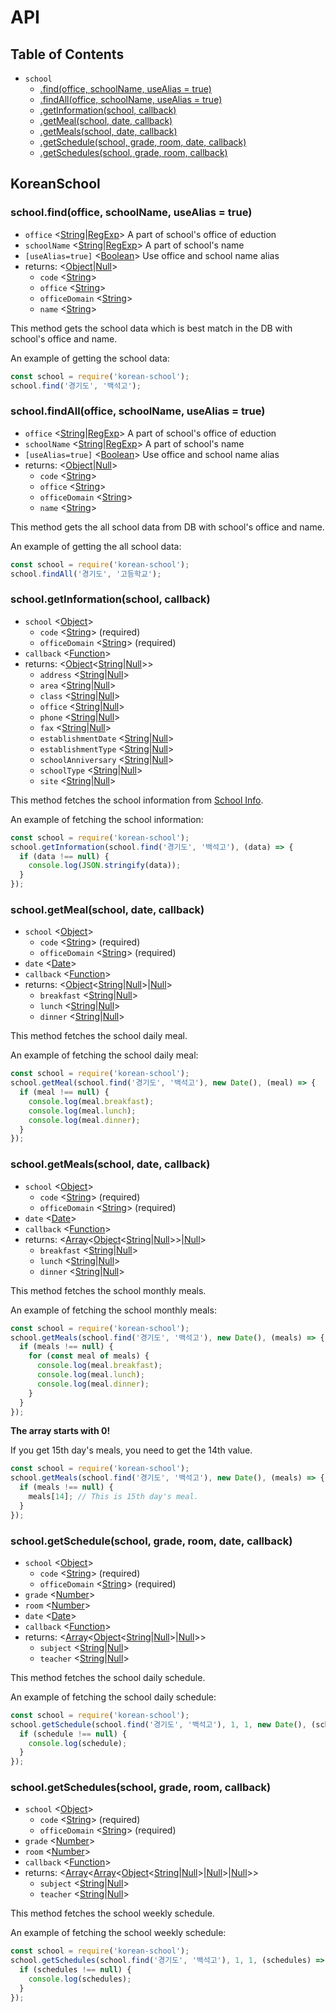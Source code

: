 # API

## Table of Contents

- `school`
  - [.find(office, schoolName, useAlias = true)](#schoolfindoffice-schoolname-usealias--true)
  - [.findAll(office, schoolName, useAlias = true)](#schoolfindalloffice-schoolname-usealias--true)
  - [.getInformation(school, callback)](#schoolgetinformationschool-callback)
  - [.getMeal(school, date, callback)](#schoolgetmealschool-date-callback)
  - [.getMeals(school, date, callback)](#schoolgetmealsschool-date-callback)
  - [.getSchedule(school, grade, room, date, callback)](#schoolgetscheduleschool-grade-room-date-callback)
  - [.getSchedules(school, grade, room, callback)](#schoolgetschedulesschool-grade-room-callback)

## KoreanSchool

### school.find(office, schoolName, useAlias = true)

- `office` <[String]|[RegExp]> A part of school's office of eduction
- `schoolName` <[String]|[RegExp]> A part of school's name
- `[useAlias=true]` <[Boolean]> Use office and school name alias
- returns: <[Object]|[Null]>
  - `code` <[String]>
  - `office` <[String]>
  - `officeDomain` <[String]>
  - `name` <[String]>

This method gets the school data which is best match in the DB with school's office and name.

An example of getting the school data:

```javascript
const school = require('korean-school');
school.find('경기도', '백석고');
```

### school.findAll(office, schoolName, useAlias = true)

- `office` <[String]|[RegExp]> A part of school's office of eduction
- `schoolName` <[String]|[RegExp]> A part of school's name
- `[useAlias=true]` <[Boolean]> Use office and school name alias
- returns: <[Object]|[Null]>
  - `code` <[String]>
  - `office` <[String]>
  - `officeDomain` <[String]>
  - `name` <[String]>

This method gets the all school data from DB with school's office and name.

An example of getting the all school data:

```javascript
const school = require('korean-school');
school.findAll('경기도', '고등학교');
```

### school.getInformation(school, callback)

- `school` <[Object]>
  - `code` <[String]> (required)
  - `officeDomain` <[String]> (required)
- `callback` <[Function]>
- returns: <[Object]<[String]|[Null]>>
  - `address` <[String]|[Null]>
  - `area` <[String]|[Null]>
  - `class` <[String]|[Null]>
  - `office` <[String]|[Null]>
  - `phone` <[String]|[Null]>
  - `fax` <[String]|[Null]>
  - `establishmentDate` <[String]|[Null]>
  - `establishmentType` <[String]|[Null]>
  - `schoolAnniversary` <[String]|[Null]>
  - `schoolType` <[String]|[Null]>
  - `site` <[String]|[Null]>

This method fetches the school information from [School Info](http://www.schoolinfo.go.kr/).

An example of fetching the school information:

```javascript
const school = require('korean-school');
school.getInformation(school.find('경기도', '백석고'), (data) => {
  if (data !== null) {
    console.log(JSON.stringify(data));
  }
});
```

### school.getMeal(school, date, callback)

- `school` <[Object]>
  - `code` <[String]> (required)
  - `officeDomain` <[String]> (required)
- `date` <[Date]>
- `callback` <[Function]>
- returns: <[Object]<[String]|[Null]>|[Null]>
  - `breakfast` <[String]|[Null]>
  - `lunch` <[String]|[Null]>
  - `dinner` <[String]|[Null]>

This method fetches the school daily meal.

An example of fetching the school daily meal:

```javascript
const school = require('korean-school');
school.getMeal(school.find('경기도', '백석고'), new Date(), (meal) => {
  if (meal !== null) {
    console.log(meal.breakfast);
    console.log(meal.lunch);
    console.log(meal.dinner);
  }
});
```

### school.getMeals(school, date, callback)

- `school` <[Object]>
  - `code` <[String]> (required)
  - `officeDomain` <[String]> (required)
- `date` <[Date]>
- `callback` <[Function]>
- returns: <[Array]<[Object]<[String]|[Null]>>|[Null]>
  - `breakfast` <[String]|[Null]>
  - `lunch` <[String]|[Null]>
  - `dinner` <[String]|[Null]>

This method fetches the school monthly meals.

An example of fetching the school monthly meals:

```javascript
const school = require('korean-school');
school.getMeals(school.find('경기도', '백석고'), new Date(), (meals) => {
  if (meals !== null) {
    for (const meal of meals) {
      console.log(meal.breakfast);
      console.log(meal.lunch);
      console.log(meal.dinner);
    }
  }
});
```

**The array starts with 0!**

If you get 15th day's meals, you need to get the 14th value.

```javascript
const school = require('korean-school');
school.getMeals(school.find('경기도', '백석고'), new Date(), (meals) => {
  if (meals !== null) {
    meals[14]; // This is 15th day's meal.
  }
});
```

### school.getSchedule(school, grade, room, date, callback)

- `school` <[Object]>
  - `code` <[String]> (required)
  - `officeDomain` <[String]> (required)
- `grade` <[Number]>
- `room` <[Number]>
- `date` <[Date]>
- `callback` <[Function]>
- returns: <[Array]<[Object]<[String]|[Null]>|[Null]>>
  - `subject` <[String]|[Null]>
  - `teacher` <[String]|[Null]>

This method fetches the school daily schedule.

An example of fetching the school daily schedule:

```javascript
const school = require('korean-school');
school.getSchedule(school.find('경기도', '백석고'), 1, 1, new Date(), (schedule) => {
  if (schedule !== null) {
    console.log(schedule);
  }
});
```

### school.getSchedules(school, grade, room, callback)

- `school` <[Object]>
  - `code` <[String]> (required)
  - `officeDomain` <[String]> (required)
- `grade` <[Number]>
- `room` <[Number]>
- `callback` <[Function]>
- returns: <[Array]<[Array]<[Object]<[String]|[Null]>|[Null]>|[Null]>>
  - `subject` <[String]|[Null]>
  - `teacher` <[String]|[Null]>

This method fetches the school weekly schedule.

An example of fetching the school weekly schedule:

```javascript
const school = require('korean-school');
school.getSchedules(school.find('경기도', '백석고'), 1, 1, (schedules) => {
  if (schedules !== null) {
    console.log(schedules);
  }
});
```

[Array]: https://developer.mozilla.org/en-US/docs/Web/JavaScript/Reference/Global_Objects/Array "Array"
[Boolean]: https://developer.mozilla.org/en-US/docs/Web/JavaScript/Data_structures#Boolean_type "Boolean"
[Date]: https://developer.mozilla.org/en-US/docs/Web/JavaScript/Reference/Global_Objects/Date "Date"
[Function]: https://developer.mozilla.org/en-US/docs/Web/JavaScript/Reference/Global_Objects/Function "Function"
[Null]: https://developer.mozilla.org/en-US/docs/Web/JavaScript/Data_structures#Null_type "Null"
[Number]: https://developer.mozilla.org/en-US/docs/Web/JavaScript/Data_structures#Number_type "Number"
[Object]: https://developer.mozilla.org/en-US/docs/Web/JavaScript/Reference/Global_Objects/Object "Object"
[RegExp]: https://developer.mozilla.org/en-US/docs/Web/JavaScript/Reference/Global_Objects/RegExp "RegExp"
[String]: https://developer.mozilla.org/en-US/docs/Web/JavaScript/Data_structures#String_type "String"

